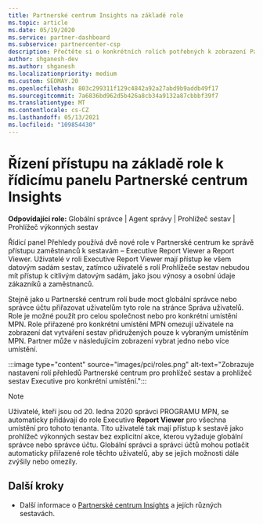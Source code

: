 ```yaml
---
title: Partnerské centrum Insights na základě role
ms.topic: article
ms.date: 05/19/2020
ms.service: partner-dashboard
ms.subservice: partnercenter-csp
description: Přečtěte si o konkrétních rolích potřebných k zobrazení Partnerské centrum Insights. Patří mezi ně role Executive Report Viewer (Prohlížeč sestav vedoucího pracovníka) a Report Viewer (Prohlížeč sestav).
author: shganesh-dev
ms.author: shganesh
ms.localizationpriority: medium
ms.custom: SEOMAY.20
ms.openlocfilehash: 803c299311f129c4842a92a27abd9b9addb49f17
ms.sourcegitcommit: 7a6836bd962d5b426a8cb34a9132a87cbbbf39f7
ms.translationtype: MT
ms.contentlocale: cs-CZ
ms.lasthandoff: 05/13/2021
ms.locfileid: "109854430"
---
```

# <a name="role-based-access-control-to-the-partner-center-insights-dashboard"></a>Řízení přístupu na základě role k řídicímu panelu Partnerské centrum Insights

**Odpovídající role:** Globální správce | Agent správy | Prohlížeč sestav | Prohlížeč výkonných sestav

Řídicí panel Přehledy používá dvě nové role v Partnerské centrum ke správě přístupu zaměstnanců k sestavám – Executive Report Viewer a Report Viewer.  Uživatelé v roli Executive Report Viewer mají přístup ke všem datovým sadám sestav, zatímco uživatelé s rolí Prohlížeče sestav nebudou mít přístup k citlivým datovým sadám, jako jsou výnosy a osobní údaje zákazníků a zaměstnanců.  

Stejně jako u Partnerské centrum rolí bude moct globální správce nebo správce účtu přiřazovat uživatelům tyto role na stránce Správa uživatelů. Role je možné použít pro celou společnost nebo pro konkrétní umístění MPN. Role přiřazené pro konkrétní umístění MPN omezují uživatele na zobrazení dat vytváření sestav přidružených pouze k vybraným umístěním MPN. Partner může v následujícím zobrazení vybrat jedno nebo více umístění.

:::image type="content" source="images/pci/roles.png" alt-text="Zobrazuje nastavení rolí přehledů Partnerské centrum pro prohlížeč sestav a prohlížeč sestav Executive pro konkrétní umístění.":::

>[!Note]
> Uživatelé, kteří jsou od 20. ledna 2020 správci PROGRAMU MPN, se automaticky přidávají do role Executive **Report Viewer** pro všechna umístění pro tohoto tenanta. Tito uživatelé tak mají přístup k sestavě jako prohlížeč výkonných sestav bez explicitní akce, kterou vyžaduje globální správce nebo správce účtu. Globální správci a správci účtů mohou potlačit automaticky přiřazené role těchto uživatelů, aby se jejich možnosti dále zvýšily nebo omezily.

## <a name="next-steps"></a>Další kroky

- Další informace o [Partnerské centrum Insights](partner-center-insights.md) a jejích různých sestavách.
